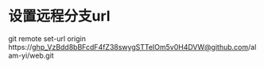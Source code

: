# 设置远程分支url
git remote set-url origin https://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@github.com/alam-yi/web.git
